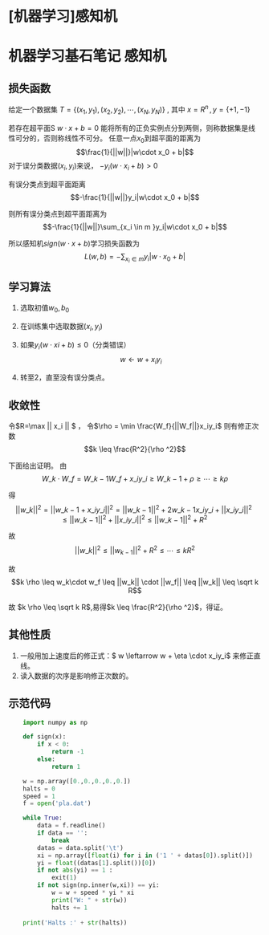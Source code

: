 # [机器学习]感知机






# 机器学习基石笔记 感知机



## 损失函数
给定一个数据集  $T =\{(x_1,y_1),(x_2,y_2),\cdots,(x_N,y_N)\}$  ,  其中    $x = R^n \, , y=\{+1,-1\}$ 

若存在超平面S   $w\cdot x + b = 0$  能将所有的正负实例点分到两侧，则称数据集是线性可分的，否则称线性不可分。
任意一点$x_0$到超平面的距离为
$$\frac{1}{||w||}|w\cdot x_0 + b|$$
对于误分类数据$(x_i,y_i)$来说，
$-y_i(w\cdot x_i + b) > 0$

有误分类点到超平面距离
$$-\frac{1}{||w||}y_i|w\cdot x_0 + b|$$

则所有误分类点到超平面距离为
$$-\frac{1}{||w||}\sum_{x_i \in m }y_i|w\cdot x_0 + b|$$

所以感知机$sign(w\cdot x + b)$学习损失函数为
$$L(w,b) = -\sum_{x_i \in m }y_i|w\cdot x_0 + b|$$

## 学习算法
1. 选取初值$w_0,b_0$
2. 在训练集中选取数据$(x_i,y_i)$
3. 如果$y_i(w\cdot xi+ b) \leq 0$（分类错误）
$$w \leftarrow w + x_iy_i$$

4. 转至2，直至没有误分类点。

## 收敛性
令$R=\max || x_i ||  $ ，
令$\rho = \min \frac{W_f}{||W_f||}x_iy_i$
则有修正次数
$$k \leq \frac{R^2}{\rho ^2}$$

下面给出证明。
由
$$W\_k \cdot W\_f = W\_{k-1} W\_f + x\_i y\_i \geq W\_{k-1} + \rho \geq \cdots \geq k \rho$$

得
$$||w\_k||^2=||w\_{k-1} + x\_i y\_i||^2=||w\_{k-1}||^2 + 2w\_{k-1}x\_iy\_i+||x\_iy\_i||^2 \leq ||w\_{k-1}||^2 +||x\_iy\_i||^2 \leq ||w\_{k-1}||^2 + R^2$$

故
$$||w\_k||^2\leq ||w_{k-1}||^2 + R^2 \leq \cdots \leq kR^2$$

故  
$$k \rho \leq w_k\cdot w_f \leq ||w_k|| \cdot ||w_f|| \leq ||w_k|| \leq \sqrt k  R$$

故  $k \rho \leq \sqrt k R$,易得$k \leq \frac{R^2}{\rho ^2}$，得证。

## 其他性质
1. 一般用加上速度后的修正式：$ w \leftarrow w + \eta \cdot x_iy_i$ 来修正直线。
2. 读入数据的次序是影响修正次数的。

## 示范代码
```python
	import numpy as np

	def sign(x):
		if x < 0:
			return -1
		else:
			return 1

	w = np.array([0.,0.,0.,0.,0.])
	halts = 0
	speed = 1
	f = open('pla.dat')

	while True:
		data = f.readline()
		if data == '':
			break
		datas = data.split('\t')
		xi = np.array([float(i) for i in ('1 ' + datas[0]).split()])
		yi = float((datas[1].split())[0])
		if not abs(yi) == 1 :
			exit(1)
		if not sign(np.inner(w,xi)) == yi:
			w = w + speed * yi * xi
			print("W: " + str(w))
			halts += 1
		
	print('Halts :' + str(halts))
```


